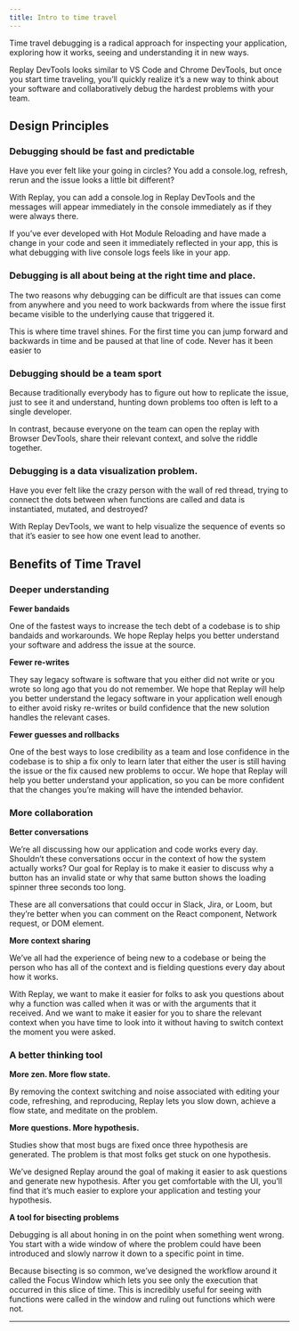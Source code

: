 ```yaml
---
title: Intro to time travel
---
```

Time travel debugging is a radical approach for inspecting your application, exploring how it works, seeing and understanding it in new ways.

Replay DevTools looks similar to VS Code and Chrome DevTools, but once you start time traveling, you’ll quickly realize it’s a new way to think about your software and collaboratively debug the hardest problems with your team.

[](https://basehub.earth/beca19b9/6hINVebd69XohfCIUX6vp/marketing-hero.mp4)

## Design Principles

### **Debugging should be fast and predictable**

Have you ever felt like your going in circles? You add a console.log, refresh, rerun and the issue looks a little bit different?

With Replay, you can add a console.log in Replay DevTools and the messages will appear immediately in the console immediately as if they were always there.

If you’ve ever developed with Hot Module Reloading and have made a change in your code and seen it immediately reflected in your app, this is what debugging with live console logs feels like in your app.

### **Debugging is all about being at the right time and place.**

The two reasons why debugging can be difficult are that issues can come from anywhere and you need to work backwards from where the issue first became visible to the underlying cause that triggered it.

This is where time travel shines. For the first time you can jump forward and backwards in time and be paused at that line of code. Never has it been easier to

### **Debugging should be a team sport**

Because traditionally everybody has to figure out how to replicate the issue, just to see it and understand, hunting down problems too often is left to a single developer.

In contrast, because everyone on the team can open the replay with Browser DevTools, share their relevant context, and solve the riddle together.

### **Debugging is a data visualization problem.**

Have you ever felt like the crazy person with the wall of red thread, trying to connect the dots between when functions are called and data is instantiated, mutated, and destroyed?

With Replay DevTools, we want to help visualize the sequence of events so that it’s easier to see how one event lead to another.

## Benefits of Time Travel

### Deeper understanding

**Fewer bandaids**

One of the fastest ways to increase the tech debt of a codebase is to ship bandaids and workarounds. We hope Replay helps you better understand your software and address the issue at the source.

**Fewer re-writes**

They say legacy software is software that you either did not write or you wrote so long ago that you do not remember. We hope that Replay will help you better understand the legacy software in your application well enough to either avoid risky re-writes or build confidence that the new solution handles the relevant cases.

**Fewer guesses and rollbacks**

One of the best ways to lose credibility as a team and lose confidence in the codebase is to ship a fix only to learn later that either the user is still having the issue or the fix caused new problems to occur. We hope that Replay will help you better understand your application, so you can be more confident that the changes you’re making will have the intended behavior.

### More collaboration

**Better conversations**

We’re all discussing how our application and code works every day. Shouldn’t these conversations occur in the context of how the system actually works? Our goal for Replay is to make it easier to discuss why a button has an invalid state or why that same button shows the loading spinner three seconds too long.

These are all conversations that could occur in Slack, Jira, or Loom, but they’re better when you can comment on the React component, Network request, or DOM element.

**More context sharing**

We’ve all had the experience of being new to a codebase or being the person who has all of the context and is fielding questions every day about how it works.

With Replay, we want to make it easier for folks to ask you questions about why a function was called when it was or with the arguments that it received. And we want to make it easier for you to share the relevant context when you have time to look into it without having to switch context the moment you were asked.

### A better thinking tool

**More zen. More flow state.**

By removing the context switching and noise associated with editing your code, refreshing, and reproducing, Replay lets you slow down, achieve a flow state, and meditate on the problem.

**More questions. More hypothesis.**

Studies show that most bugs are fixed once three hypothesis are generated. The problem is that most folks get stuck on one hypothesis.

We’ve designed Replay around the goal of making it easier to ask questions and generate new hypothesis. After you get comfortable with the UI, you’ll find that it’s much easier to explore your application and testing your hypothesis.

**A tool for bisecting problems**

Debugging is all about honing in on the point when something went wrong. You start with a wide window of where the problem could have been introduced and slowly narrow it down to a specific point in time.

Because bisecting is so common, we’ve designed the workflow around it called the Focus Window which lets you see only the execution that occurred in this slice of time. This is incredibly useful for seeing with functions were called in the window and ruling out functions which were not.

***

